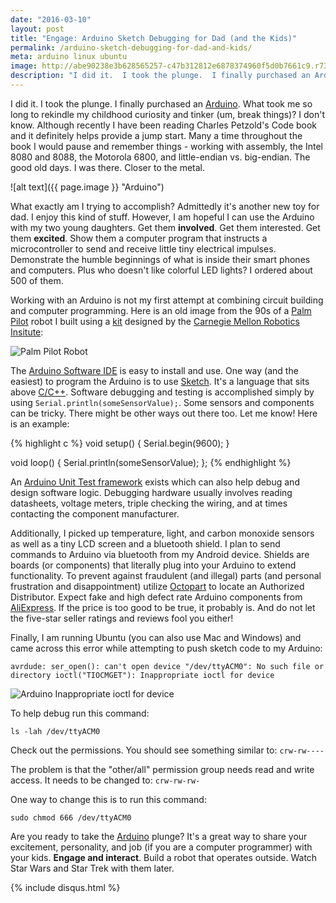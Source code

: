 ```yaml
---
date: "2016-03-10"
layout: post
title: "Engage: Arduino Sketch Debugging for Dad (and the Kids)"
permalink: /arduino-sketch-debugging-for-dad-and-kids/
meta: arduino linux ubuntu
image: http://abe90238e3b628565257-c47b312812e6878374960f5d0b7661c9.r73.cf1.rackcdn.com/arduino.jpg
description: "I did it.  I took the plunge.  I finally purchased an Arduino.  What took me so long to rekindle my childhood curiosity and tinker (um, break things)?  I don't know."
---
```

I did it.  I took the plunge.  I finally purchased an [Arduino](https://www.arduino.cc/).  What took me so long to rekindle my childhood curiosity and tinker (um, break things)?  I don't know.  Although recently I have been reading Charles Petzold's Code book and it definitely helps provide a jump start.  Many a time throughout the book I would pause and remember things - working with assembly, the Intel 8080 and 8088, the Motorola 6800, and little-endian vs. big-endian.  The good old days.  I was there.  Closer to the metal.

![alt text]({{ page.image }} "Arduino")

What exactly am I trying to accomplish?  Admittedly it's another new toy for dad.  I enjoy this kind of stuff.  However, I am hopeful I can use the Arduino with my two young daughters.  Get them **involved**.  Get them interested.  Get them **excited**.  Show them a computer program that instructs a microcontroller to send and receive little tiny electrical impulses.  Demonstrate the humble beginnings of what is inside their smart phones and computers.  Plus who doesn't like colorful LED lights?  I ordered about 500 of them.

Working with an Arduino is not my first attempt at combining circuit building and computer programming.  Here is an old image from the 90s of a [Palm Pilot](https://en.wikipedia.org/wiki/PalmPilot) robot I built using a [kit](http://www.cs.cmu.edu/~pprk/) designed by the [Carnegie Mellon Robotics Insitute](http://www.ri.cmu.edu/):

![Palm Pilot Robot](http://abe90238e3b628565257-c47b312812e6878374960f5d0b7661c9.r73.cf1.rackcdn.com/palmpilot-robot.jpg)

The [Arduino Software IDE](https://www.arduino.cc/en/Main/Software) is easy to install and use.  One way (and the easiest) to program the Arduino is to use [Sketch](https://www.arduino.cc/en/Tutorial/Sketch).  It's a language that sits above [C/C++](https://en.wikipedia.org/wiki/C_%28programming_language%29).  Software debugging and testing is accomplished simply by using `Serial.println(someSensorValue);`.  Some sensors and components can be tricky.  There might be other ways out there too.  Let me know!  Here is an example:

{% highlight c %}
void setup() { Serial.begin(9600); }

void loop() { Serial.println(someSensorValue); };
{% endhighlight %}

An [Arduino Unit Test framework](https://github.com/mmurdoch/arduinounit) exists which can also help debug and design software logic.  Debugging hardware usually involves reading datasheets, voltage meters, triple checking the wiring, and at times contacting the component manufacturer.

Additionally, I picked up temperature, light, and carbon monoxide sensors as well as a tiny LCD screen and a bluetooth shield.  I plan to send commands to Arduino via bluetooth from my Android device.  Shields are boards (or components) that literally plug into your Arduino to extend functionality.  To prevent against fraudulent (and illegal) parts (and personal frustration and disappointment) utilize [Octopart](https://octopart.com/) to locate an Authorized Distributor.  Expect fake and high defect rate Arduino components from [AliExpress](http://www.aliexpress.com/).  If the price is too good to be true, it probably is.  And do not let the five-star seller ratings and reviews fool you either!

Finally, I am running Ubuntu (you can also use Mac and Windows) and came across this error while attempting to push sketch code to my Arduino:

`avrdude: ser_open(): can't open device "/dev/ttyACM0": No such file or directory ioctl("TIOCMGET"): Inappropriate ioctl for device`

![Arduino Inappropriate ioctl for device](http://abe90238e3b628565257-c47b312812e6878374960f5d0b7661c9.r73.cf1.rackcdn.com/arduino-sketch-linux.png)

To help debug run this command:

`ls -lah /dev/ttyACM0`

Check out the permissions.  You should see something similar to: `crw-rw----`

The problem is that the "other/all" permission group needs read and write access.  It needs to be changed to: `crw-rw-rw-`

One way to change this is to run this command:

`sudo chmod 666 /dev/ttyACM0`

Are you ready to take the [Arduino](https://www.arduino.cc/) plunge?  It's a great way to share your excitement, personality, and job (if you are a computer programmer) with your kids.  **Engage and interact**.  Build a robot that operates outside.  Watch Star Wars and Star Trek with them later.

{% include disqus.html %}

